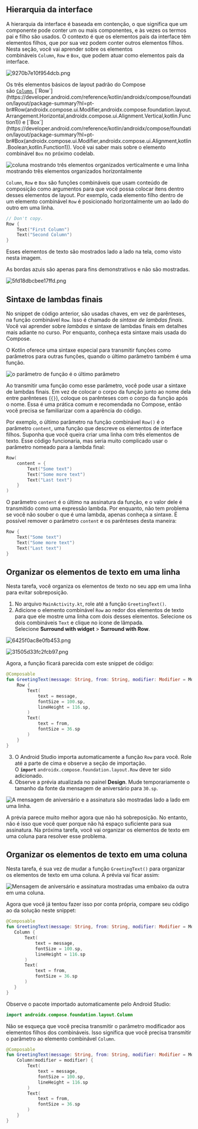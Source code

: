 ## Hierarquia da interface

A hierarquia da interface é baseada em contenção, o que significa que um componente pode conter um ou mais componentes, e às vezes os termos pai e filho são usados. O contexto é que os elementos pais da interface têm elementos filhos, que por sua vez podem conter outros elementos filhos. Nesta seção, você vai aprender sobre os elementos combináveis `Column`, `Row` e `Box`, que podem atuar como elementos pais da interface.

![9270b7e10f954dcb.png](https://developer.android.com/static/codelabs/basic-android-kotlin-compose-text-composables/img/9270b7e10f954dcb.png?hl=pt-br)

Os três elementos básicos de layout padrão do Compose são [`Column`](https://developer.android.com/reference/kotlin/androidx/compose/foundation/layout/package-summary?hl=pt-br#Column(androidx.compose.ui.Modifier,androidx.compose.foundation.layout.Arrangement.Vertical,androidx.compose.ui.Alignment.Horizontal,kotlin.Function1)), [`Row`](https://developer.android.com/reference/kotlin/androidx/compose/foundation/layout/package-summary?hl=pt-br#Row(androidx.compose.ui.Modifier,androidx.compose.foundation.layout.Arrangement.Horizontal,androidx.compose.ui.Alignment.Vertical,kotlin.Function1)) e [`Box`](https://developer.android.com/reference/kotlin/androidx/compose/foundation/layout/package-summary?hl=pt-br#Box(androidx.compose.ui.Modifier,androidx.compose.ui.Alignment,kotlin.Boolean,kotlin.Function1)). Você vai saber mais sobre o elemento combinável `Box` no próximo codelab.

![coluna mostrando três elementos organizados verticalmente e uma linha mostrando três elementos organizados horizontalmente](https://developer.android.com/static/codelabs/basic-android-kotlin-compose-text-composables/img/51c199c8a23bd6a8.png?hl=pt-br)

`Column`, `Row` e `Box` são funções combináveis que usam conteúdo de composição como argumentos para que você possa colocar itens dentro desses elementos de layout. Por exemplo, cada elemento filho dentro de um elemento combinável `Row` é posicionado horizontalmente um ao lado do outro em uma linha.

```Kotlin
// Don't copy.
Row {
    Text("First Column")
    Text("Second Column")
}
```

Esses elementos de texto são mostrados lado a lado na tela, como visto nesta imagem.

As bordas azuis são apenas para fins demonstrativos e não são mostradas.

![5fd18dbcbee17ffd.png](https://developer.android.com/static/codelabs/basic-android-kotlin-compose-text-composables/img/5fd18dbcbee17ffd.png?hl=pt-br)

## Sintaxe de lambdas finais

No snippet de código anterior, são usadas chaves, em vez de parênteses, na função combinável `Row`. Isso é chamado de _sintaxe de lambdas finais_. Você vai aprender sobre _lambdas_ e sintaxe de lambdas finais em detalhes mais adiante no curso. Por enquanto, conheça esta sintaxe mais usada do Compose.

O Kotlin oferece uma sintaxe especial para transmitir funções como parâmetros para outras funções, quando o último parâmetro também é uma função.

![o parâmetro de função é o último parâmetro](https://developer.android.com/static/codelabs/basic-android-kotlin-compose-text-composables/img/496bc9b8f2dbd2c2.png?hl=pt-br)

Ao transmitir uma função como esse parâmetro, você pode usar a sintaxe de lambdas finais. Em vez de colocar o corpo da função junto ao nome dela entre parênteses (`{}`), coloque os parênteses com o corpo da função após o nome. Essa é uma prática comum e recomendada no Compose, então você precisa se familiarizar com a aparência do código.

Por exemplo, o último parâmetro na função combinável `Row()` é o parâmetro `content`, uma função que descreve os elementos de interface filhos. Suponha que você queira criar uma linha com três elementos de texto. Esse código funcionaria, mas seria muito complicado usar o parâmetro nomeado para a lambda final:

```Kotlin
Row(
    content = {
        Text("Some text")
        Text("Some more text")
        Text("Last text")
    }
)
```

O parâmetro `content` é o último na assinatura da função, e o valor dele é transmitido como uma expressão lambda. Por enquanto, não tem problema se você não souber o que é uma lambda, apenas conheça a sintaxe. É possível remover o parâmetro `content` e os parênteses desta maneira:

```Kotlin
Row {
    Text("Some text")
    Text("Some more text")
    Text("Last text")
}
```

## Organizar os elementos de texto em uma linha

Nesta tarefa, você organiza os elementos de texto no seu app em uma linha para evitar sobreposição.

1. No arquivo `MainActivity.kt`, role até a função `GreetingText()`.
2. Adicione o elemento combinável `Row` ao redor dos elementos de texto para que ele mostre uma linha com dois desses elementos. Selecione os dois combináveis `Text` e clique no ícone de lâmpada. Selecione **Surround with widget** > **Surround with Row**.

![6425f0ac8e0fb453.png](https://developer.android.com/static/codelabs/basic-android-kotlin-compose-text-composables/img/6425f0ac8e0fb453.png?hl=pt-br)

![31505d33fc2fcb97.png](https://developer.android.com/static/codelabs/basic-android-kotlin-compose-text-composables/img/31505d33fc2fcb97.png?hl=pt-br)

Agora, a função ficará parecida com este snippet de código:

```Kotlin
@Composable
fun GreetingText(message: String, from: String, modifier: Modifier = Modifier) {
    Row {
        Text(
            text = message,
            fontSize = 100.sp,
            lineHeight = 116.sp,
        )
        Text(
            text = from,
            fontSize = 36.sp
        )
    }
}
```

3. O Android Studio importa automaticamente a função `Row` para você. Role até a parte de cima e observe a seção de importação. O **`import`** `androidx.compose.foundation.layout.Row` deve ter sido adicionado.
4. Observe a prévia atualizada no painel **Design**. Mude temporariamente o tamanho da fonte da mensagem de aniversário para `30.sp`.

![A mensagem de aniversário e a assinatura são mostradas lado a lado em uma linha.](https://developer.android.com/static/codelabs/basic-android-kotlin-compose-text-composables/img/6c96bec2beebb1ad.png?hl=pt-br)

A prévia parece muito melhor agora que não há sobreposição. No entanto, não é isso que você quer porque não há espaço suficiente para sua assinatura. Na próxima tarefa, você vai organizar os elementos de texto em uma coluna para resolver esse problema.

## Organizar os elementos de texto em uma coluna

Nesta tarefa, é sua vez de mudar a função `GreetingText()` para organizar os elementos de texto em uma coluna. A prévia vai ficar assim:

![Mensagem de aniversário e assinatura mostradas uma embaixo da outra em uma coluna.](https://developer.android.com/static/codelabs/basic-android-kotlin-compose-text-composables/img/d5d4c5a752ca8274.png?hl=pt-br)

Agora que você já tentou fazer isso por conta própria, compare seu código ao da solução neste snippet:

```Kotlin
@Composable
fun GreetingText(message: String, from: String, modifier: Modifier = Modifier) {
   Column {
       Text(
           text = message,
           fontSize = 100.sp,
           lineHeight = 116.sp
       )
       Text(
           text = from,
           fontSize = 36.sp
       )
   }
}
```

Observe o pacote importado automaticamente pelo Android Studio:

```Kotlin
import androidx.compose.foundation.layout.Column
```

Não se esqueça que você precisa transmitir o parâmetro modificador aos elementos filhos dos combináveis. Isso significa que você precisa transmitir o parâmetro ao elemento combinável `Column`.

```Kotlin
@Composable
fun GreetingText(message: String, from: String, modifier: Modifier = Modifier) {
    Column(modifier = modifier) {
        Text(
            text = message,
            fontSize = 100.sp,
            lineHeight = 116.sp
        )
        Text(
            text = from,
            fontSize = 36.sp
        )
    }
}
```